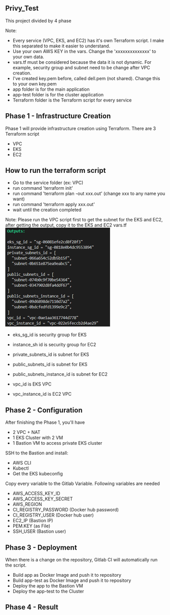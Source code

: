 ## Privy_Test
This project divided by 4 phase

Note:
- Every service (VPC, EKS, and EC2) has it's own Terraform script. I make this separated to make it easier to understand.
- Use your own AWS KEY in the vars. Change the 'xxxxxxxxxxxxxx' to your own data.
- vars.tf must be considered because the data it is not dynamic. For example, security group and subnet need to be change after VPC creation.
- I've created key.pem before, called dell.pem (not shared). Change this to your own key.pem
- app folder is for the main application
- app-test folder is for the cluster application
- Terraform folder is the Terraform script for every service

## Phase 1 - Infrastructure Creation
Phase 1 will provide infrastructure creation using Terraform.
There are 3 Terraform script
- VPC
- EKS
- EC2

## How to run the terraform script
- Go to the service folder (ex: VPC)
- run command 'terraform init'
- run command 'terraform plan -out xxx.out' (change xxx to any name you want)
- run command 'terraform apply xxx.out'
- wait until the creation completed

Note: Please run the VPC script first to get the subnet for the EKS and EC2, after getting the output, copy it to the EKS and EC2 vars.tf
![My Image](screenshot/vpc_output.png)
- eks_sg_id is security group for EKS
- instance_sh id is security group for EC2

- private_subnets_id is subnet for EKS
- public_subnets_id is subnet for EKS

- public_subnets_instance_id is subnet for EC2

- vpc_id is EKS VPC
- vpc_instance_id is EC2 VPC

## Phase 2 - Configuration
After finishing the Phase 1, you'll have
- 2 VPC + NAT
- 1 EKS Cluster with 2 VM
- 1 Bastion VM to access private EKS cluster

SSH to the Bastion and install:
- AWS CLI
- Kubectl
- Get the EKS kubeconfig

Copy every variable to the Gitlab Variable. Following variables are needed
- AWS_ACCESS_KEY_ID
- AWS_ACCESS_KEY_SECRET
- AWS_REGION
- CI_REGISTRY_PASSWORD (Docker hub password)
- CI_REGISTRY_USER (Docker hub user)
- EC2_IP (Bastion IP)
- PEM.KEY (as File)
- SSH_USER (Bastion user)

## Phase 3 - Deployment
When there is a change on the repository, Gitlab CI will automatically run the script.
- Build app as Docker Image and push it to repository
- Build app-test as Docker Image and push it to repository
- Deploy the app to the Bastion VM
- Deploy the app-test to the Cluster

## Phase 4 - Result
